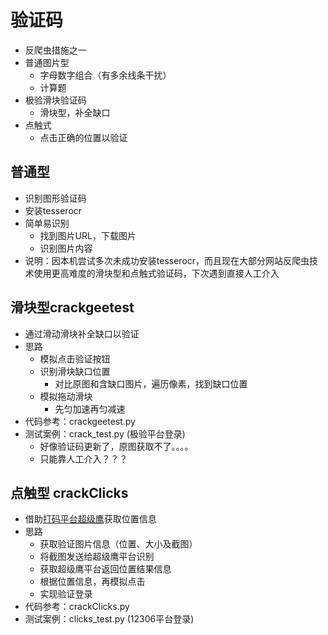 # 验证码
- 反爬虫措施之一
- 普通图片型
    - 字母数字组合（有多余线条干扰）
    - 计算题
- 极验滑块验证码
    - 滑块型，补全缺口
- 点触式
    - 点击正确的位置以验证
## 普通型
- 识别图形验证码
- 安装tesserocr
- 简单易识别
    - 找到图片URL，下载图片
    - 识别图片内容
- 说明：因本机尝试多次未成功安装tesserocr，而且现在大部分网站反爬虫技术使用更高难度的滑块型和点触式验证码，下次遇到直接人工介入

## 滑块型crackgeetest
- 通过滑动滑块补全缺口以验证
- 思路
    - 模拟点击验证按钮
    - 识别滑块缺口位置
        - 对比原图和含缺口图片，遍历像素，找到缺口位置
    - 模拟拖动滑块
        - 先匀加速再匀减速
- 代码参考：crackgeetest.py
- 测试案例：crack_test.py (极验平台登录)
    - 好像验证码更新了，原图获取不了。。。。
    - 只能靠人工介入？？？
    
## 点触型 crackClicks
- 借助[打码平台超级鹰](https://www.chaojiying.com/)获取位置信息
- 思路
    - 获取验证图片信息（位置、大小及截图）
    - 将截图发送给超级鹰平台识别
    - 获取超级鹰平台返回位置结果信息
    - 根据位置信息，再模拟点击
    - 实现验证登录
- 代码参考：crackClicks.py
- 测试案例：clicks_test.py (12306平台登录)
